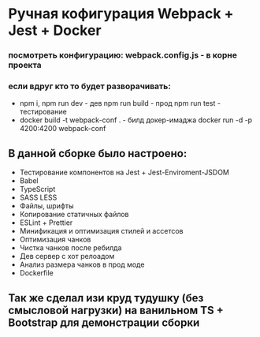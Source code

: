# Ручная кофигурация Webpack + Jest + Docker

### посмотреть конфигурацию: webpack.config.js - в корне проекта

### если вдруг кто то будет разворачивать: 
* npm i, npm run dev - дев npm run build - прод npm run test - тестирование
* docker build -t webpack-conf . - билд докер-имаджа docker run -d -p 4200:4200 webpack-conf

## В данной сборке было настроено:
* Тестирование компонентов на Jest + Jest-Enviroment-JSDOM
* Babel
* TypeScript
* SASS LESS
* Файлы, шрифты
* Копирование статичных файлов
* ESLint + Prettier
* Минификация и оптимизация стилей и ассетсов
* Оптимизация чанков
* Чистка чанков после ребилда
* Дев сервер с хот релоадом
* Анализ размера чанков в прод моде
* Dockerfile

## Так же сделал изи круд тудушку (без смысловой нагрузки) на ванильном TS + Bootstrap для демонстрации сборки
